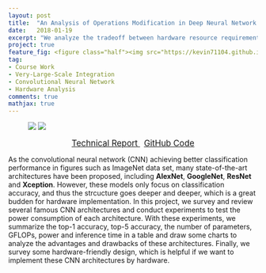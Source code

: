 ```yaml
---
layout: post
title:  "An Analysis of Operations Modification in Deep Neural Network in Hardware Perspective"
date:   2018-01-19
excerpt: "We analyze the tradeoff between hardware resource requirement and top-1 accuracy of state-of-the-art CNN models."
project: true
feature_fig: <figure class="half"><img src="https://kevin71104.github.io/assets/img/AVLSI_CNN/con_1.png" class="img-disappear"> <img src="https://kevin71104.github.io/assets/img/AVLSI_CNN/con_2.png"></figure>
tag:
- Course Work
- Very-Large-Scale Integration
- Convolutional Neural Network
- Hardware Analysis
comments: true
mathjax: true
---
```


<figure class="half">
	<img src="https://kevin71104.github.io/assets/img/AVLSI_CNN/con_1.png" class="img-disappear"> 
	<img src="https://kevin71104.github.io/assets/img/AVLSI_CNN/con_2.png">
</figure>

<center>
	<a href="https://kevin71104.github.io/assets/document/AVLSI_CNN.pdf" target="_blank" class="btn btn-danger">
		<span style="font-size: 120%;">
			Technical Report
		</span>
	</a>
	&nbsp;
	<a href="https://github.com/kevin71104/AVLSI/tree/master/AVLSI%20final/code" class="btn btn-success">
		<span style="font-size: 120%;">
			GitHub Code
		</span>
	</a>
</center>

As the convolutional neural network (CNN) achieving better classification performance in figures such as ImageNet data set,
many state-of-the-art architectures have been proposed, including **AlexNet**, **GoogleNet**, **ResNet** and **Xception**.
However, these models only focus on classification accuracy, and thus the strcucture goes deeper and deeper, 
which is a great budden for hardware implementation.
In this project, we survey and review several famous CNN architectures and conduct experiments to test the power consumption of each architecture.
With these experiments, we summarize the top-1 accuracy, top-5 accuracy, the number of parameters, GFLOPs, power and inference time in a table
and draw some charts to analyze the advantages and drawbacks of these architectures.
Finally, we survey some hardware-friendly design, which is helpful if we want to implement these CNN architectures by hardware.